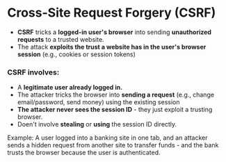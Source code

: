 # Cross-Site Request Forgery (CSRF)
 - **CSRF** tricks a **logged-in user's browser** into sending **unauthorized requests** to a trusted website.
 - The attack **exploits the trust a website has in the user's browser session** (e.g., cookies or session tokens)

### CSRF involves:
 - A **legitimate user already logged in.**
 - The attacker tricks the browser into **sending a request** (e.g., change email/password, send money) using the existing session
 - **The attacker never sees the session ID** - they just exploit a trusting browser.
 - Doen't involve **stealing** or **using** the session ID directly.

Example: A user logged into a banking site in one tab, and an attacker sends a hidden request from another site to transfer funds - and the bank trusts the browser because the user is authenticated.
